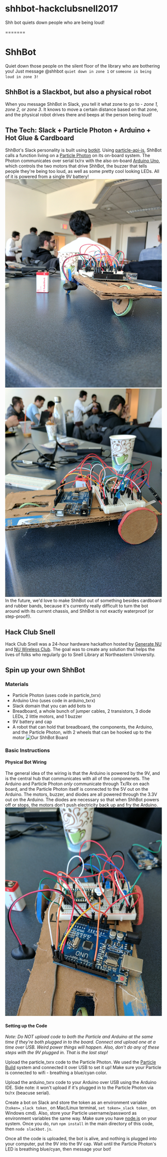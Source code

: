# shhbot-hackclubsnell2017
Shh bot quiets down people who are being loud!

=======
# ShhBot
Quiet down those people on the silent floor of the library who are bothering you! Just message @shhbot `quiet down in zone 1` or `someone is being loud in zone 3!`

## ShhBot is a Slackbot, but also a physical robot
When you message ShhBot in Slack, you tell it what zone to go to - _zone 1, zone 2,_ or _zone 3_. It knows to move a certain distance based on that zone, and the physical robot drives there and beeps at the person being loud!

## The Tech: Slack + Particle Photon + Arduino + Hot Glue & Cardboard
ShhBot's Slack personality is built using [botkit](https://github.com/howdyai/botkit). Using [particle-api-js](https://docs.particle.io/reference/javascript/), ShhBot calls a function living on a [Particle Photon](https://www.particle.io/products/hardware/photon-wifi-dev-kit) on its on-board system. The Photon communicates over serial tx/rx with the also on-board [Arduino Uno](https://www.arduino.cc/en/main/arduinoBoardUno), which controls the two motors that drive ShhBot, the buzzer that tells people they're being too loud, as well as some pretty cool looking LEDs. All of it is powered from a single 9V battery!
![ShhBot](/img/shhbot.jpg)
![ShhBot2](/img/shhbot2.jpg)
In the future, we'd love to make ShhBot out of something besides cardboard and rubber bands, because it's currently really difficult to turn the bot around with its current chassis, and ShhBot is not exactly waterproof (or step-proof!).

## Hack Club Snell
Hack Club Snell was a 24-hour hardware hackathon hosted by [Generate NU](http://www.northeastern.edu/generate/) and [NU Wireless Club](http://www.wireless.neu.edu/). The goal was to create any solution that helps the lives of folks who regularly go to Snell Library at Northeastern University. 

## Spin up your own ShhBot
### Materials
* Particle Photon (uses code in particle_txrx)
* Arduino Uno (uses code in arduino_txrx)
* Slack domain that you can add bots to
* Breadboard, a whole bunch of jumper cables,  2 transistors, 3 diode LEDs, 2 little motors, and 1 buzzer
* 9V battery and cap
* A robot that can hold that breadboard, the components, the Arduino, and the Particle Photon, with 2 wheels that can be hooked up to the motor
![Our ShhBot Board](/img/board1.jpg)
### Basic Instructions
#### Physical Bot Wiring
The general idea of the wiring is that the Arduino is powered by the 9V, and is the central hub that communicates with all of the componenets. The Arduino and Particle Photon _only_ communicate through Tx/Rx on each board, and the Particle Photon itself is connected to the 5V out on the Arduino. The motors, buzzer, and diodes are all powered through the 3.3V out on the Arduino. The diodes are necessary so that when ShhBot powers off or stops, the motors don't push electricity back up and fry the Arduino.
![Our ShhBot Board](/img/board2.jpg)
#### Setting up the Code
_Note: Do NOT upload code to both the Particle and Arduino at the same time if they're both plugged in to the board. Connect and upload one at a time over USB. Weird power things will happen. Also, don't do any of these steps with the 9V plugged in. That is the last step!_

Upload the particle_txrx code to the Particle Photon. We used the [Particle Build](https://build.particle.io/) system and connected it over USB to set it up! Make sure your Particle is connected to wifi - breathing a blue/cyan color.

Upload the arduino_txrx code to your Arduino over USB using the Arduino IDE. Side note: it won't upload if it's plugged in to the Particle Photon via tx/rx (beacuse serial).

Create a bot on Slack and store the token as an environment variable (`token=_slack token_` on Mac/Linux terminal, `set token=_slack token_` on Windows cmd). Also, store your Particle username/password as environment variables the same way.
Make sure you have [node.js](https://nodejs.org/) on your system. Once you do, run `npm install` in the main directory of this code, then `node slackbot.js`.

Once all the code is uploaded, the bot is alive, and nothing is plugged into your computer, put the 9V into the 9V cap. Wait until the Particle Photon's LED is breathing blue/cyan, then message your bot!
